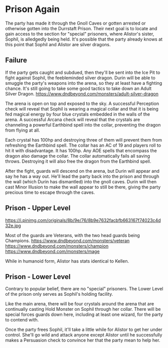 # Prison Again
The party has made it through the Gnoll Caves or gotten arrested or otherwise gotten into the Durrstaft Prison. Their next goal is to locate and gain access to the section for "special" prisoners, where Alistor's sister, Sophil, is alledgedly being held. It's possible that the party already knows at this point that Sophil and Alistor are silver dragons.

## Failure
If the party gets caught and subdued, then they'll be sent into the Ice Pit to fight against Sophil, the feebleminded silver dragon. Durin will be able to smuggle the party's weapons into the arena, so they at least have a fighting chance. It's still going to take some good tactics to take down an Adult Silver Dragon.
https://www.dndbeyond.com/monsters/adult-silver-dragon

The arena is open on top and exposed to the sky. A successful Perception check will reveal that Sophil is wearing a magical collar and that it is being fed magical energy by four blue crystals embedded in the walls of the arena. A successful Arcana check will reveal that the crystals are channeling a powerful Earthbind spell into the collar, preventing the dragon from flying at all.

Each crystal has 100hp and destroying three of them will prevent them from refreshing the Earthbind spell. The collar has an AC of 19 and players roll to hit it with disadvantage. It has 100hp. Any AOE spells that encompass the dragon also damage the collar. The collar automatically fails all saving throws. Destroying it will also free the dragon from the Earthbind spell.

After the fight, guards will descend on the arena, but Durin will appear and say he has a way out. He'll lead the party back into the prison and through the wall (which Durin has dismantled) into the gnoll caves. Durin will then cast Minor Illusion to make the wall appear to still be there, giving the party precious time to escape through the caves.

## Prison - Upper Level
https://i.pinimg.com/originals/8b/9e/76/8b9e7632facbfb663167f74023c4d32e.jpg

Most of the guards are Veterans, with the two head guards being Champions.
https://www.dndbeyond.com/monsters/veteran
https://www.dndbeyond.com/monsters/champion
https://www.dndbeyond.com/monsters/mage

While in humanoid form, Alistor has stats identical to Kellen.

## Prison - Lower Level
Contrary to popular belief, there are no "special" prisoners. The Lower Level of the prison only serves as Sophil's holding facility.

Like the main arena, there will be four crystals around the arena that are continually casting Hold Monster on Sophil through her collar. There will be special forces guards down here, including at least one wizard, for the party to contend with.

Once the party frees Sophil, it'll take a little while for Alistor to get her under control. She'll go wild and attack anyone except Alistor until he successfully makes a Persuasion check to convince her that the party mean to help her.
